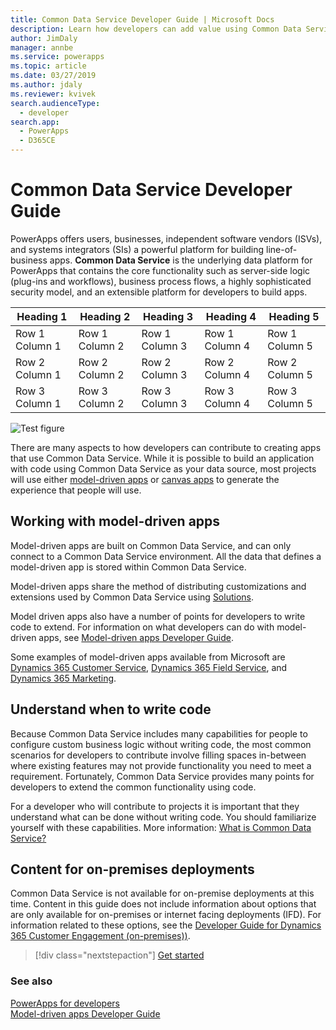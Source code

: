 ```yaml
---
title: Common Data Service Developer Guide | Microsoft Docs
description: Learn how developers can add value using Common Data Service.
author: JimDaly
manager: annbe
ms.service: powerapps
ms.topic: article
ms.date: 03/27/2019
ms.author: jdaly
ms.reviewer: kvivek
search.audienceType: 
  - developer
search.app: 
  - PowerApps
  - D365CE
---
```


# Common Data Service Developer Guide

PowerApps offers users, businesses, independent software vendors (ISVs), and systems integrators (SIs) a powerful platform for building line-of-business apps. **Common Data Service** is the underlying data platform for PowerApps that contains the core functionality such as server-side logic (plug-ins and workflows), business process flows, a highly sophisticated security model, and an extensible platform for developers to build apps.


|Heading 1 |Heading 2 |Heading 3 |Heading 4 |Heading 5 |
|----|----|----|----|----|
| Row 1 Column 1 | Row 1 Column 2 | Row 1 Column 3 | Row 1 Column 4 | Row 1 Column 5 |
| Row 2 Column 1 | Row 2 Column 2 | Row 2 Column 3 | Row 2 Column 4 | Row 2 Column 5 |
| Row 3 Column 1 | Row 3 Column 2 | Row 3 Column 3 | Row 3 Column 4 | Row 3 Column 5 |


![Test figure](media/appsource-solution-names.png)

There are many aspects to how developers can contribute to creating apps that use Common Data Service. While it is possible to build an application with code using Common Data Service as your data source, most projects will use either [model-driven apps](/powerapps/maker/model-driven-apps/model-driven-app-overview) or [canvas apps](/powerapps/maker/canvas-apps/getting-started) to generate the experience that people will use. 

## Working with model-driven apps

Model-driven apps are built on Common Data Service, and can only connect to a Common Data Service environment. All the data that defines a model-driven app is stored within Common Data Service.

Model-driven apps share the method of distributing customizations and extensions used by Common Data Service using [Solutions](introduction-solutions.md).

Model driven apps also have a number of points for developers to write code to extend. For information on what developers can do with model-driven apps, see [Model-driven apps Developer Guide](../model-driven-apps/overview.md).

Some examples of model-driven apps available from Microsoft are [Dynamics 365 Customer Service](https://docs.microsoft.com/dynamics365/customer-service/help-hub), [Dynamics 365 Field Service](https://docs.microsoft.com/dynamics365/field-service/overview), and [Dynamics 365 Marketing](https://docs.microsoft.com/dynamics365/marketing/help-hub).

## Understand when to write code

Because Common Data Service includes many capabilities for people to configure custom business logic without writing code, the most common scenarios for developers to contribute involve filling spaces in-between where existing features may not provide functionality you need to meet a requirement. Fortunately, Common Data Service provides many points for developers to extend the common functionality using code.

For a developer who will contribute to projects it is important that they understand what can be done without writing code. You should familiarize yourself with these capabilities. More information: [What is Common Data Service?](../../maker/common-data-service/data-platform-intro.md) 

## Content for on-premises deployments

Common Data Service is not available for on-premise deployments at this time. Content in this guide does not include information about options that are only available for on-premises or internet facing deployments (IFD). For information related to these options, see the [Developer Guide for Dynamics 365 Customer Engagement (on-premises))](/dynamics365/customer-engagement/on-premises/developer/overview).

> [!div class="nextstepaction"]
> [Get started](get-started-cds-developers.md)

### See also

[PowerApps for developers](/powerapps/#pivot=home&panel=developer)<br/>
[Model-driven apps Developer Guide](../model-driven-apps/overview.md)
